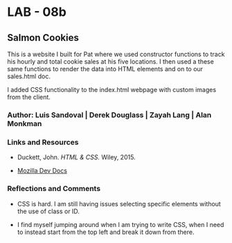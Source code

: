 # LAB - 08b

## Salmon Cookies

This is a website I built for Pat where we used constructor functions to track his hourly and total cookie sales at his five locations. I then used a these same functions to render the data into HTML elements and on to our sales.html doc.

I added CSS functionality to the index.html webpage with custom images from the client.

### Author: Luis Sandoval | Derek Douglass | Zayah Lang | Alan Monkman

### Links and Resources

- Duckett, John. *HTML & CSS.* Wiley, 2015.

- [Mozilla Dev Docs](https://developer.mozilla.org/en-US/)

### Reflections and Comments

- CSS is hard. I am still having issues selecting specific elements without the use of class or ID.

- I find myself jumping around when I am trying to write CSS, when I need to instead start from the top left and break it down from there.
